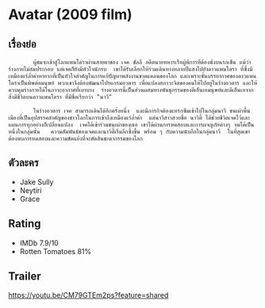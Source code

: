 # Avatar (2009 film)

## เรื่องย่อ
           ผู้ชมจะเข้าสู่โลกแพนโดราผ่านสายตาของ เจค ซัลลี่ อดีตนายทหารเรือผู้พิการที่ต้องนั่งบนรถเข็น แม้ว่าร่างกายไม่สมประกอบ แต่เจคก็ยังมีหัวใจนักรบ  เขาได้รับเลือกให้ร่วมเดินทางหลายปีแสงไปยังดาวแพนโดรา ที่ซึ่งมีเหมืองแร่ล้ำค่าหายากที่เป็นหัวใจสำคัญในการแก้ปัญหาพลังงานขาดแคลนของโลก และเพราะชั้นบรรยากาศของดาวแพนโดราเป็นพิษต่อมนุษย์ พวกเขาจึงต้องพัฒนาโปรแกรมอวตาร เพื่อแปลงสภาวะจิตของคนให้ไปอยู่ในร่างอวตาร และให้ควบคุมร่างกายได้ในภาวะอากาศที่เบาบาง  ร่างอวตารนี้เป็นส่วนผสมทางพันธุกรรมของดีเอ็นเอมนุษย์และดีเอ็นเอจากสิ่งมีชีวิตบนดาวแพนโดรา ที่มีชื่อเรียกว่า "นาวี"  

           ในร่างอวตาร เจค สามารถเดินได้อีกครั้งหนึ่ง  และมีภารกิจต้องแทรกซึมเข้าไปในกลุ่มนาวี ชนเผ่าพื้นเมืองที่เป็นอุปสรรคสำคัญของชาวโลกในการเข้าถึงเหมืองแร่ล้ำค่า  แต่นาวีสาวสวยชื่อ นาวิตี้ ได้ช่วยชีวิตเจคไว้และแผนการทุกอย่างก็เปลี่ยนแปลง  เจคได้เข้าร่วมชนเผ่าของเธอ เขาได้ผ่านการทดสอบและการผจญภัยต่างๆ จนได้เป็นหนึ่งในกลุ่มนั้น   ความสัมพันธ์ของเจคและนาวิตี้เริ่มลึกซึ้งขึ้น พร้อม ๆ กับความนับถือในกลุ่มนาวี  ในที่สุดเขาต้องพบการทดสอบและความขัดแย้งที่จะตัดสินชะตากรรมของโลก

## ตัวละคร
- Jake Sully
- Neytiri
- Grace

## Rating
- IMDb 7.9/10
- Rotten Tomatoes 81%

## Trailer
https://youtu.be/CM79GTEm2ps?feature=shared